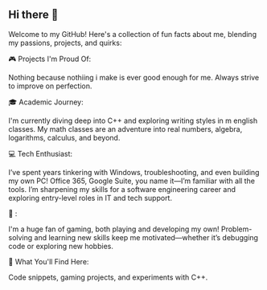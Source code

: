 ## Hi there 👋

Welcome to my GitHub! Here's a collection of fun facts about me, blending my passions, projects, and quirks:

🎮 Projects I'm Proud Of:

Nothing because nothiing i make is ever good enough for me. Always strive to improve on perfection.

🎓 Academic Journey:

I'm currently diving deep into C++ and exploring writing styles in m english classes.
My math classes are an adventure into real numbers, algebra, logarithms, calculus, and beyond.

💻 Tech Enthusiast:

I’ve spent years tinkering with Windows, troubleshooting, and even building my own PC!
Office 365, Google Suite, you name it—I’m familiar with all the tools.
I’m sharpening my skills for a software engineering career and exploring entry-level roles in IT and tech support.

🌟 :

I'm a huge fan of gaming, both playing and developing my own!
Problem-solving and learning new skills keep me motivated—whether it’s debugging code or exploring new hobbies.

🔧 What You'll Find Here:

Code snippets, gaming projects, and experiments with C++.
